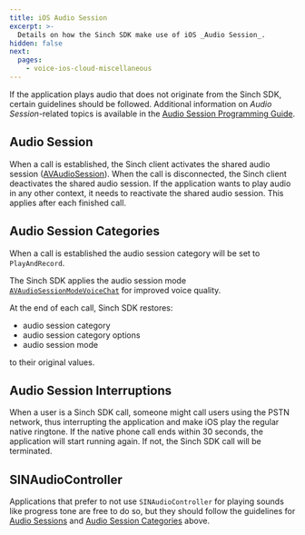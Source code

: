 ```yaml
---
title: iOS Audio Session
excerpt: >-
  Details on how the Sinch SDK make use of iOS _Audio Session_.
hidden: false
next:
  pages:
    - voice-ios-cloud-miscellaneous
---
```


If the application plays audio that does not originate from the Sinch SDK, certain guidelines should be followed. Additional information on _Audio Session_-related topics is available in the [Audio Session Programming Guide](https://developer.apple.com/library/archive/documentation/Audio/Conceptual/AudioSessionProgrammingGuide/Introduction/Introduction.html).

## Audio Session

When a call is established, the Sinch client activates the shared audio session ([AVAudioSession](https://developer.apple.com/library/archive/documentation/Audio/Conceptual/AudioSessionProgrammingGuide/Introduction/Introduction.html)). When the call is disconnected, the Sinch client deactivates the shared audio session. If the application wants to play audio in any other context, it needs to reactivate the shared audio session. This applies after each finished call.

## Audio Session Categories

When a call is established the audio session category will be set to `PlayAndRecord`. 

The Sinch SDK applies the audio session mode [`AVAudioSessionModeVoiceChat`](https://developer.apple.com/documentation/avfoundation/avaudiosessionmodevoicechat?language=objc) for improved voice quality.

At the end of each call, Sinch SDK restores:
- audio session category
- audio session category options
- audio session mode

to their original values.


## Audio Session Interruptions

When a user is a  Sinch SDK call, someone might call users using the PSTN network, thus interrupting the application and make iOS play the regular native ringtone. If the native phone call ends within 30 seconds, the application will start running again. If not, the Sinch SDK call will be terminated.

## SINAudioController

Applications that prefer to not use `SINAudioController` for playing sounds like progress tone are free to do so, but they should follow the guidelines for [Audio Sessions](#audio-session) and [Audio Session Categories](#audio-session-categories) above.
